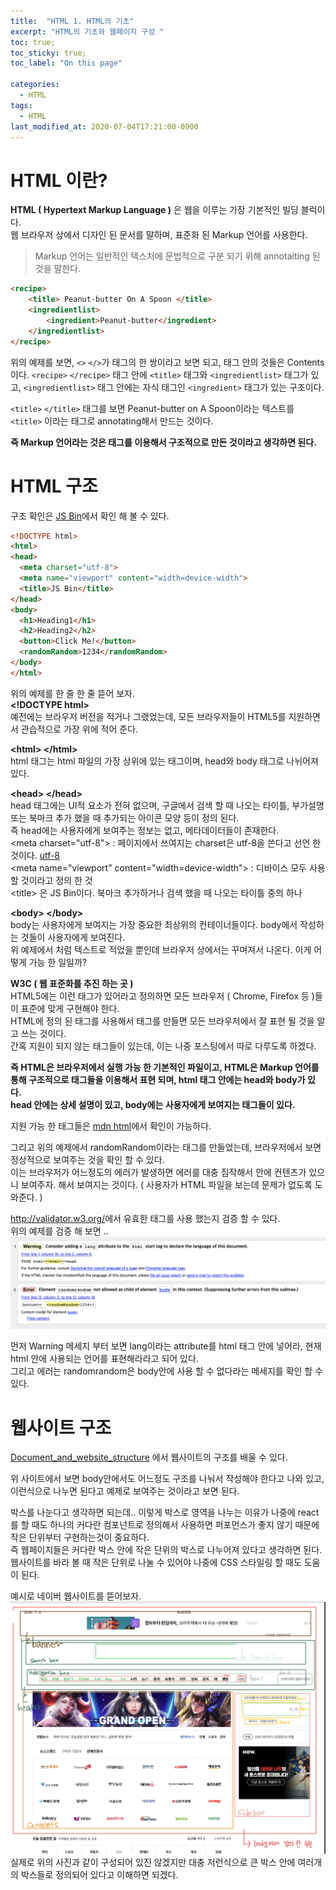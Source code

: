 ```yaml
---
title:  "HTML 1. HTML의 기초"
excerpt: "HTML의 기초와 웹페이지 구성 "
toc: true;
toc_sticky: true;
toc_label: "On this page"

categories:
  - HTML
tags:
  - HTML
last_modified_at: 2020-07-04T17:21:00-0900
---
```

# HTML 이란?
__HTML ( Hypertext Markup Language )__ 은 웹을 이루는 가장 기본적인 빌딩 블럭이다.  
웹 브라우저 상에서 디자인 된 문서를 말하며, 표준화 된 Markup 언어를 사용한다.
> Markup 언어는 일반적인 텍스처에 문법적으로 구분 되기 위해 annotaiting 된 것을 말한다. 

```html
<recipe>
	<title> Peanut-butter On A Spoon </title>
	<ingredientlist>
		<ingredient>Peanut-butter</ingredient>
	</ingredientlist>
</recipe>
```
위의 예제를 보면, `<>` `</>`가 태그의 한 쌍이라고 보면 되고, 태그 안의 것들은 Contents이다. 
`<recipe>` `</recipe>` 태그 안에 `<title>` 태그와 `<ingredientlist>` 태그가 있고, `<ingredientlist>` 태그 안에는 자식 태그인 `<ingredient>` 태그가 있는 구조이다.  

`<title>` `</title>` 태그를 보면 Peanut-butter on A Spoon이라는 텍스트를 `<title>` 이라는 태그로 annotating해서 만드는 것이다. 

__즉 Markup 언어라는 것은 태그를 이용해서 구조적으로 만든 것이라고 생각하면 된다.__ 

# HTML 구조
구조 확인은 [JS Bin](https://jsbin.com/dajuxitale/edit?html,output)에서 확인 해 볼 수 있다.
```html
<!DOCTYPE html>
<html>
<head>
  <meta charset="utf-8">
  <meta name="viewport" content="width=device-width">
  <title>JS Bin</title>
</head>
<body>
  <h1>Heading1</h1>
  <h2>Heading2</h2>
  <button>Click Me!</button>
  <randomRandom>1234</randomRandom>
</body>
</html>
```

위의 예제를 한 줄 한 줄 뜯어 보자.  
__\<!DOCTYPE html>__  
예전에는 브라우저 버전을 적거나 그랬었는데, 모든 브라우저들이 HTML5를 지원하면서 관습적으로 가장 위에 적어 준다.

__\<html> \</html>__  
html 태그는 html 파일의 가장 상위에 있는 태그이며, head와 body 태그로 나뉘어져 있다.  

__\<head> \</head>__  
head 태그에는 UI적 요소가 전혀 없으며, 구글에서 검색 할 때 나오는 타이틀, 부가설명 또는 북마크 추가 했을 때 추가되는 아이콘 모양 등이 정의 된다.  
즉 head에는 사용자에게 보여주는 정보는 없고, 메타데이터들이 존재한다.  
\<meta charset="utf-8"> : 페이지에서 쓰여지는 charset은 utf-8을 쓴다고 선언 한 것이다.  [utf-8](https://en.wikipedia.org/wiki/UTF-8)  
\<meta name="viewport" content="width=device-width"> : 디바이스 모두 사용 할 것이라고 정의 한  것  
\<title> 은 JS Bin이다. 북마크 추가하거나 검색 했을 때 나오는 타이틀 중의 하나  

__\<body> \</body>__  
body는 사용자에게 보여지는 가장 중요한 최상위의 컨테이너들이다. body에서 작성하는 것들이 사용자에게 보여진다.  
위 예제에서 처럼 텍스트로 적었을 뿐인데 브라우저 상에서는 꾸며져서 나온다. 이게 어떻게 가능 한 일일까?  

__W3C ( 웹 표준화를 추진 하는 곳 )__  
HTML5에는 이런 태그가 있어라고 정의하면 모든 브라우저 ( Chrome, Firefox 등 )들이 표준에 맞게 구현해야 한다.  
HTML에 정의 된 태그를 사용해서 태그를 만들면 모든 브라우저에서 잘 표현 될 것을 알고 쓰는 것이다.  
간혹 지원이 되지 않는 태그들이 있는데, 이는 나중 포스팅에서 따로 다루도록 하겠다. 

__즉 HTML은 브라우저에서 실행 가능 한 기본적인 파일이고, HTML은 Markup 언어를 통해 구조적으로 태그들을 이용해서 표현 되며, html 태그 안에는 head와 body가 있다.  
head 안에는 상세 설명이 있고, body에는 사용자에게 보여지는 태그들이 있다.__

지원 가능 한 태그들은 [mdn html](https://developer.mozilla.org/ko/docs/Web/HTML/Element)에서 확인이 가능하다.

그리고 위의 예제에서 randomRandom이라는 태그를 만들었는데, 브라우저에서 보면 정상적으로 보여주는 것을 확인 할 수 있다.  
이는 브라우저가 어느정도의 에러가 발생하면 에러를 대충 짐작해서 안에 컨텐츠가 있으니 보여주자. 해서 보여지는 것이다. ( 사용자가 HTML 파일을 보는데 문제가 없도록 도와준다. )  

<http://validator.w3.org/>에서 유효한 태그를 사용 했는지 검증 할 수 있다.   
위의 예제를 검증 해 보면 .. 
![](/assets/images/IMG_002.jpg)

먼저 Warning 메세지 부터 보면 lang이라는 attribute를 html 태그 안에 넣어라, 현재 html 안에 사용되는 언어를 표현해라라고 되어 있다.  
그리고 에러는 randomrandom은 body안에 사용 할 수 없다라는 메세지를 확인 할 수 있다. 

# 웹사이트 구조
[Document_and_website_structure](https://developer.mozilla.org/en-US/docs/Learn/HTML/Introduction_to_HTML/Document_and_website_structure) 에서 웹사이트의 구조를 배울 수 있다. 

위 사이트에서 보면 body안에서도 어느정도 구조를 나눠서 작성해야 한다고 나와 있고, 이런식으로 나누면 된다고 예제로 보여주는 것이라고 보면 된다.  

박스를 나눈다고 생각하면 되는데.. 이렇게 박스로 영역을 나누는 이유가 나중에 react를 할 때도 하나의 커다란 컴포넌트로 정의해서 사용하면 퍼포먼스가 좋지 않기 때문에 작은 단위부터 구현하는것이 중요하다.  
즉 웹페이지들은 커다란 박스 안에 작은 단위의 박스로 나누어져 있다고 생각하면 된다.  
웹사이트를 바라 볼 때 작은 단위로 나눌 수 있어야 나중에 CSS 스타일링 할 때도 도움이 된다.  

예시로 네이버 웹사이트를 뜯어보자.   
![](/assets/images/IMG_003.jpg)  
실제로 위의 사진과 같이 구성되어 있진 않겠지만 대충 저런식으로 큰 박스 안에 여러개의 박스들로 정의되어 있다고 이해하면 되겠다. 
